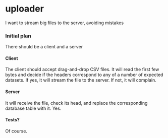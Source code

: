 # uploader
I want to stream big files to the server, avoiding mistakes

### Initial plan
There should be a client and a server
#### Client
The client should accept drag-and-drop CSV files. It will read the first few bytes and decide if the headers correspond to any of a number of expected datasets. If yes, it will stream the file to the server. If not, it will complain.
#### Server
It will receive the file, check its head, and replace the corresponding database table with it. Yes.
#### Tests?
Of course.
